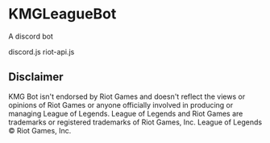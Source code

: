 # KMGLeagueBot

A discord bot

discord.js
riot-api.js

## Disclaimer

KMG Bot isn't endorsed by Riot Games and doesn't reflect the views or opinions of Riot Games or anyone officially involved in producing or managing League of Legends. League of Legends and Riot Games are trademarks or registered trademarks of Riot Games, Inc. League of Legends © Riot Games, Inc.
